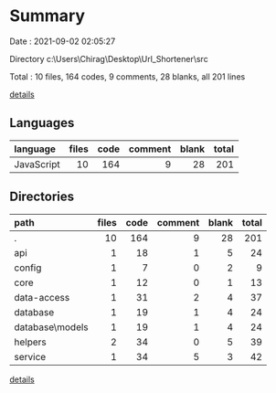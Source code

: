 # Summary

Date : 2021-09-02 02:05:27

Directory c:\Users\Chirag\Desktop\Url_Shortener\src

Total : 10 files,  164 codes, 9 comments, 28 blanks, all 201 lines

[details](details.md)

## Languages
| language | files | code | comment | blank | total |
| :--- | ---: | ---: | ---: | ---: | ---: |
| JavaScript | 10 | 164 | 9 | 28 | 201 |

## Directories
| path | files | code | comment | blank | total |
| :--- | ---: | ---: | ---: | ---: | ---: |
| . | 10 | 164 | 9 | 28 | 201 |
| api | 1 | 18 | 1 | 5 | 24 |
| config | 1 | 7 | 0 | 2 | 9 |
| core | 1 | 12 | 0 | 1 | 13 |
| data-access | 1 | 31 | 2 | 4 | 37 |
| database | 1 | 19 | 1 | 4 | 24 |
| database\models | 1 | 19 | 1 | 4 | 24 |
| helpers | 2 | 34 | 0 | 5 | 39 |
| service | 1 | 34 | 5 | 3 | 42 |

[details](details.md)